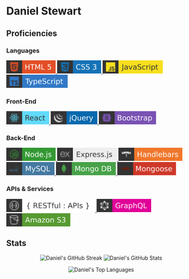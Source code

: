 # Daniel Stewart

## Proficiencies

### Languages
<a href="https://developer.mozilla.org/en-US/docs/Web/HTML">
  <img src="./images/HTML5.svg" alt="HTML 5" height="35">
</a>
<a href="https://developer.mozilla.org/en-US/docs/Web/CSS">
  <img src="./images/CSS3.svg" alt="CSS3" height="35">
</a>
<a href="https://www.javascript.com/">
  <img src="./images/JavaScript.svg" alt="Javascript" height="35">
</a>
<a href="https://www.typescriptlang.org/">
  <img src="./images/TypeScript.svg" alt="Typescript" height="35">
</a>

### Front-End
<a href="https://reactjs.org/">
  <img src="./images/React.svg" alt="React" height="35">
</a>
<a href="https://jquery.com/">
  <img src="./images/jQuery.svg" alt="jQuery" height="35">
</a>
<a href="https://getbootstrap.com/">
  <img src="./images/Bootstrap.svg" alt="Bootstrap" height="35">
</a>

### Back-End
<a href="https://nodejs.org/en/">
  <img src="./images/Nodejs.svg" alt="Node.js" height="35">
</a>
<a href="https://expressjs.com/">
  <img src="./images/Express.svg" alt="express" height="35">
</a>
<a href="https://handlebarsjs.com/">
  <img src="./images/Handlebars.svg" alt="Handlebars.js" height="35">
</a>
<a href="https://www.mysql.com/">
  <img src="./images/MySQL.svg" alt="MySQL" height="35">
</a>
<a href="https://www.mongodb.com/home">
  <img src="./images/MongoDB.svg" alt="MongoDB" height="35">
</a>
<a href="https://mongoosejs.com/">
  <img src="./images/Mongoose.svg" alt="Mongoose" height="35">
</a>

### APIs & Services
<a href="https://stackoverflow.blog/2020/03/02/best-practices-for-rest-api-design/">
  <img src="./images/Restful.svg" alt="Rest APIs" height="35">
</a>
<a href="https://graphql.org/">
  <img src="./images/GraphQL.svg" alt="GraphQL" height="35">
</a> 
<a href="https://aws.amazon.com/s3/">
  <img src="./images/AmazonS3.svg" alt="Amazon S3" height="35">
</a> 

## Stats
<p align="center">
  <img src="https://streak-stats.demolab.com?user=danielstewart914&theme=transparent&hide_border=true&mode=weekly&card_width=500&ring=F58A07&fire=CC0003" alt="Daniel's GitHub Streak">
  <img src="https://github-readme-stats-psi-five-18.vercel.app/api?username=danielstewart914&hide_border=true&hide=stars&show_icons=true&theme=transparent&card_width=500" alt="Daniel's GitHub Stats">
</p>
<p align="center">
  <img src="https://github-readme-stats-psi-five-18.vercel.app/api/top-langs/?username=danielstewart914&hide_border=true&count_private=true&layout=compact&theme=transparent&card_width=500" alt="Daniel's Top Languages">
</p>